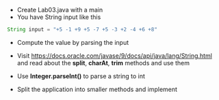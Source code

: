 * Create Lab03.java with a main
* You have String input like this
``` java
String input = "+5 -1 +9 +5 -7 +5 -3 +2 -4 +6 +8"
```
* Compute the value by parsing the input 
* Visit https://docs.oracle.com/javase/9/docs/api/java/lang/String.html	and read about the __split__, __charAt__, __trim__ methods and use them
* Use __Integer.parseInt()__ to parse a string to int

* Split the application into smaller methods and implement
